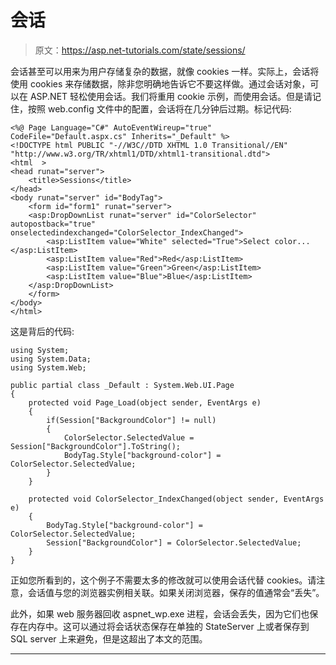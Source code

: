 # 会话

> 原文：<https://asp.net-tutorials.com/state/sessions/>

会话甚至可以用来为用户存储复杂的数据，就像 cookies 一样。实际上，会话将使用 cookies 来存储数据，除非您明确地告诉它不要这样做。通过会话对象，可以在 ASP.NET 轻松使用会话。我们将重用 cookie 示例，而使用会话。但是请记住，按照 web.config 文件中的配置，会话将在几分钟后过期。标记代码:

```
<%@ Page Language="C#" AutoEventWireup="true"  CodeFile="Default.aspx.cs" Inherits="_Default" %>
<!DOCTYPE html PUBLIC "-//W3C//DTD XHTML 1.0 Transitional//EN" "http://www.w3.org/TR/xhtml1/DTD/xhtml1-transitional.dtd">
<html  >
<head runat="server">
    <title>Sessions</title>
</head>
<body runat="server" id="BodyTag">
    <form id="form1" runat="server">
    <asp:DropDownList runat="server" id="ColorSelector" autopostback="true" onselectedindexchanged="ColorSelector_IndexChanged">
        <asp:ListItem value="White" selected="True">Select color...</asp:ListItem>
        <asp:ListItem value="Red">Red</asp:ListItem>
        <asp:ListItem value="Green">Green</asp:ListItem>
        <asp:ListItem value="Blue">Blue</asp:ListItem>
    </asp:DropDownList>
    </form>
</body>
</html>
```

这是背后的代码:

```
using System;
using System.Data;
using System.Web;

public partial class _Default : System.Web.UI.Page
{
    protected void Page_Load(object sender, EventArgs e)
    {
        if(Session["BackgroundColor"] != null)
        {
            ColorSelector.SelectedValue = Session["BackgroundColor"].ToString();
            BodyTag.Style["background-color"] = ColorSelector.SelectedValue;
        }
    }

    protected void ColorSelector_IndexChanged(object sender, EventArgs e)
    {
        BodyTag.Style["background-color"] = ColorSelector.SelectedValue;
        Session["BackgroundColor"] = ColorSelector.SelectedValue;
    }
}
```

正如您所看到的，这个例子不需要太多的修改就可以使用会话代替 cookies。请注意，会话值与您的浏览器实例相关联。如果关闭浏览器，保存的值通常会“丢失”。

此外，如果 web 服务器回收 aspnet_wp.exe 进程，会话会丢失，因为它们也保存在内存中。这可以通过将会话状态保存在单独的 StateServer 上或者保存到 SQL server 上来避免，但是这超出了本文的范围。

* * *